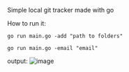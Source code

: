 Simple local git tracker made with go

How to run it:

  ```go run main.go -add "path to folders"```

  ```go run main.go -email "email"```

output: 
![image](https://github.com/user-attachments/assets/25250c94-b253-4f2d-8a30-ec4097e50b00)


